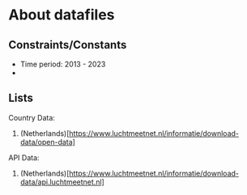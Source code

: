 # About datafiles
## Constraints/Constants
- Time period: 2013 - 2023
- 

## Lists
Country Data:
1. (Netherlands)[https://www.luchtmeetnet.nl/informatie/download-data/open-data]

API Data:
1. (Netherlands)[https://www.luchtmeetnet.nl/informatie/download-data/api.luchtmeetnet.nl]

